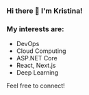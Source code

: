 ### Hi there 👋 I'm Kristina!

### My interests are:
  - DevOps
  - Cloud Computing
  - ASP.NET Core
  - React, Next.js
  - Deep Learning

Feel free to connect!<br>

<!--
**kristina-xm/kristina-xm** is a ✨ _special_ ✨ repository because its `README.md` (this file) appears on your GitHub profile.

